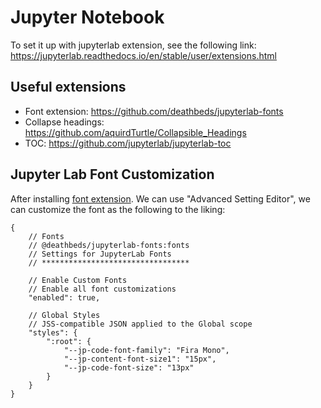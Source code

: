 
# Jupyter Notebook

To set it up with jupyterlab extension, see the following link:
https://jupyterlab.readthedocs.io/en/stable/user/extensions.html


## Useful extensions

* Font extension: https://github.com/deathbeds/jupyterlab-fonts
* Collapse headings: https://github.com/aquirdTurtle/Collapsible_Headings
* TOC: https://github.com/jupyterlab/jupyterlab-toc

## Jupyter Lab Font Customization

After installing [font
extension](https://github.com/deathbeds/jupyterlab-fonts). We can 
use "Advanced Setting Editor", we can customize the font as the following to
the liking:


```
{
    // Fonts
    // @deathbeds/jupyterlab-fonts:fonts
    // Settings for JupyterLab Fonts
    // *********************************

    // Enable Custom Fonts
    // Enable all font customizations
    "enabled": true,

    // Global Styles
    // JSS-compatible JSON applied to the Global scope
    "styles": {
        ":root": {
            "--jp-code-font-family": "Fira Mono",
            "--jp-content-font-size1": "15px",
            "--jp-code-font-size": "13px"
        }
    }
}
```